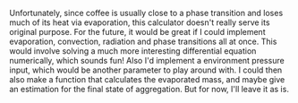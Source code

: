 Unfortunately, since coffee is usually close to a phase transition and loses much of its heat via evaporation, this calculator doesn't really serve its original purpose. For the future, it would be great if I could implement evaporation, convection, radiation and phase transitions all at once. This would involve solving a much more interesting differential equation numerically, which sounds fun! Also I'd implement a environment pressure input, which would be another parameter to play around with. I could then also make a function that calculates the evaporated mass, and maybe give an estimation for the final state of aggregation. But for now, I'll leave it as is.
